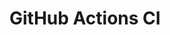# GitHub Actions CI































































































































































































































































































































































































































































































































































































































































































































































































































































































































































































































































































































































































































































































































































































































































































